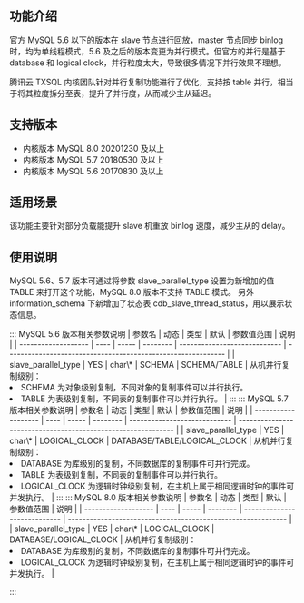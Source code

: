 ## 功能介绍
官方 MySQL 5.6 以下的版本在 slave 节点进行回放，master 节点同步 binlog 时，均为单线程模式，5.6 及之后的版本变更为并行模式。但官方的并行是基于 database 和 logical clock，并行粒度太大，导致很多情况下并行效果不理想。

腾讯云 TXSQL 内核团队针对并行复制功能进行了优化，支持按 table 并行，相当于将其粒度拆分至表，提升了并行度，从而减少主从延迟。

## 支持版本
- 内核版本 MySQL 8.0 20201230 及以上
- 内核版本 MySQL 5.7 20180530 及以上
- 内核版本 MySQL 5.6 20170830 及以上

## 适用场景
该功能主要针对部分负载能提升 slave 机重放 binlog 速度，减少主从的 delay。

## 使用说明
MySQL 5.6、5.7 版本可通过将参数 slave_parallel_type 设置为新增加的值 TABLE 来打开这个功能，MySQL 8.0 版本不支持 TABLE 模式。
另外 information_schema 下新增加了状态表 cdb_slave_thread_status，用以展示状态信息。

<dx-tabs>
::: MySQL 5.6 版本相关参数说明
| 参数名              | 动态 | 类型  | 默认     | 参数值范围                   | 说明                                                         |
| ------------------- | ---- | ----- | -------- | ---------------------------- | ------------------------------------------------------------ |
| slave_parallel_type | YES  | char\* | SCHEMA | SCHEMA/TABLE | 从机并行复制级别：<li>SCHEMA 为对象级别复制，不同对象的复制事件可以并行执行。<li>TABLE 为表级别复制，不同表的复制事件可以并行执行。 |
:::
::: MySQL 5.7 版本相关参数说明
| 参数名              | 动态 | 类型  | 默认     | 参数值范围                   | 说明                                                         |
| ------------------- | ---- | ----- | -------- | ---------------------------- | ------------------------------------------------------------ |
| slave_parallel_type | YES  | char\* | LOGICAL_CLOCK | DATABASE/TABLE/LOGICAL_CLOCK | 从机并行复制级别：<li>DATABASE 为库级别的复制，不同数据库的复制事件可并行完成。<li>TABLE 为表级别复制，不同表的复制事件可以并行执行。<li>LOGICAL_CLOCK 为逻辑时钟级别复制，在主机上属于相同逻辑时钟的事件可并发执行。 |
:::
::: MySQL 8.0 版本相关参数说明
| 参数名              | 动态 | 类型  | 默认     | 参数值范围                   | 说明                                                         |
| ------------------- | ---- | ----- | -------- | ---------------------------- | ------------------------------------------------------------ |
| slave_parallel_type | YES  | char\* | LOGICAL_CLOCK | DATABASE/LOGICAL_CLOCK | 从机并行复制级别：<li>DATABASE 为库级别的复制，不同数据库的复制事件可并行完成。<li>LOGICAL_CLOCK 为逻辑时钟级别复制，在主机上属于相同逻辑时钟的事件可并发执行。 |

:::
</dx-tabs>
